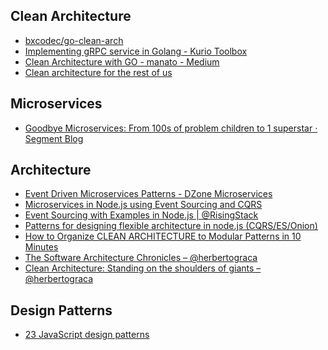 
## Clean Architecture 

* [bxcodec/go-clean-arch](https://github.com/bxcodec/go-clean-arch)
* [Implementing gRPC service in Golang - Kurio Toolbox](https://toolbox.kurio.co.id/implementing-grpc-service-in-golang-afb9e05c0064)
* [Clean Architecture with GO - manato - Medium](https://medium.com/manato/clean-architecture-with-go-bce409427d31)
* [Clean architecture for the rest of us](https://pusher.com/tutorials/clean-architecture-introduction)


## Microservices
* [Goodbye Microservices: From 100s of problem children to 1 superstar · Segment Blog](https://segment.com/blog/goodbye-microservices/)

## Architecture
* [Event Driven Microservices Patterns - DZone Microservices](https://dzone.com/articles/event-driven-microservices-patterns)
* [Microservices in Node.js using Event Sourcing and CQRS](http://slides.com/stefankutko/nodejs-microservices-event-sourcing-cqrs#/)
* [Event Sourcing with Examples in Node.js | @RisingStack](https://blog.risingstack.com/event-sourcing-with-examples-node-js-at-scale/)
* [Patterns for designing flexible architecture in node.js (CQRS/ES/Onion)](https://medium.com/@domagojk/patterns-for-designing-flexible-architecture-in-node-js-cqrs-es-onion-7eb10bbefe17)
* [How to Organize CLEAN ARCHITECTURE to Modular Patterns in 10 Minutes](https://hackernoon.com/applying-clean-architecture-on-web-application-with-modular-pattern-7b11f1b89011)
* [The Software Architecture Chronicles – @herbertograca](https://herbertograca.com/2017/07/03/the-software-architecture-chronicles/)
* [Clean Architecture: Standing on the shoulders of giants – @herbertograca](https://herbertograca.com/2017/09/28/clean-architecture-standing-on-the-shoulders-of-giants/)

## Design Patterns
* [23 JavaScript design patterns](https://boostlog.io/@sonuton/23-javascript-design-patterns-5adb006847018500491f3f7f)

<!--stackedit_data:
eyJoaXN0b3J5IjpbMjc0Mjc1ODIyXX0=
-->